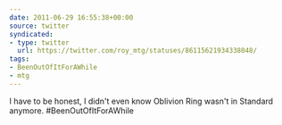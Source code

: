 ```yaml
---
date: 2011-06-29 16:55:38+00:00
source: twitter
syndicated:
- type: twitter
  url: https://twitter.com/roy_mtg/statuses/86115621934338048/
tags:
- BeenOutOfItForAWhile
- mtg
---
```


I have to be honest, I didn't even know Oblivion Ring wasn't in Standard anymore. #BeenOutOfItForAWhile